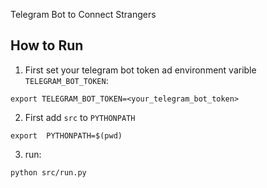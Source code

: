 Telegram Bot to Connect Strangers

## How to Run
1. First set your telegram bot token ad environment varible `TELEGRAM_BOT_TOKEN`:
```
export TELEGRAM_BOT_TOKEN=<your_telegram_bot_token>
```
2. First add `src` to `PYTHONPATH`
```
export  PYTHONPATH=$(pwd)
```
3. run:
```
python src/run.py
```
